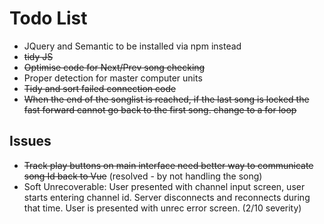 # Todo List
- JQuery and Semantic to be installed via npm instead
- ~~tidy JS~~
- ~~Optimise code for Next/Prev song checking~~
- Proper detection for master computer units
- ~~Tidy and sort failed connection code~~
- ~~When the end of the songlist is reached, if the last song is locked the fast forward cannot go back to the first song. change to a for loop~~

## Issues
- ~~Track play buttons on main interface need better way to communicate song Id back to Vue~~ (resolved - by not handling the song)
- Soft Unrecoverable: User presented with channel input screen, user starts entering channel id. Server disconnects and reconnects during that time. User is presented with unrec error screen. (2/10 severity)

